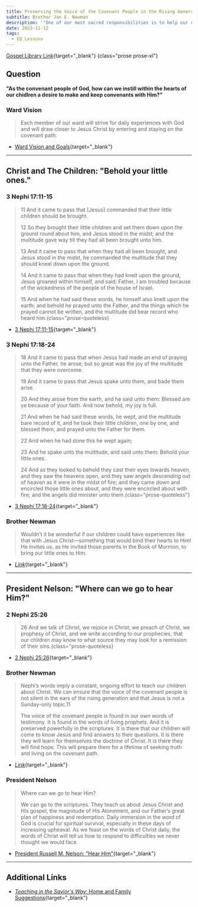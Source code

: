 ```yaml
---
title: Preserving the Voice of the Covenant People in the Rising Generation
subtitle: Brother Jan E. Newman
description: '"One of our most sacred responsibilities is to help our children come to know deeply and specifically that Jesus is the Christ, the Son of the living God, their personal Savior and Redeemer."'
date: 2023-11-12
tags:
  - EQ Lessons
---
```


[Gospel Library Link](https://www.churchofjesuschrist.org/study/general-conference/2023/10/23newman?lang=eng){target="_blank"}
{class="prose prose-xl"}

## Question
**"As the convenant people of God, how can we instill within the hearts of our chidlren a desire to make and keep convenants with Him?"**

### Ward Vision
>Each member of our ward will strive for daily experiences with God and will draw closer to Jesus Christ by entering and staying on the covenant path.

- [Ward Vision and Goals](https://docs.google.com/presentation/d/1a_CLkFzcTx1ItxiQ0XUXXUpZnBzvIHZl5vhSb1Q5EMw/edit?usp=sharing){target="_blank"}

---

## Christ and The Children: "Behold your little ones."
### 3 Nephi 17:11-15
>11 And it came to pass that [Jesus] commanded that their little children should be brought.
>
>12 So they brought their little children and set them down upon the ground round about him, and Jesus stood in the midst; and the multitude gave way till they had all been brought unto him.
>
>13 And it came to pass that when they had all been brought, and Jesus stood in the midst, he commanded the multitude that they should kneel down upon the ground.
>
>14 And it came to pass that when they had knelt upon the ground, Jesus groaned within himself, and said: Father, I am troubled because of the wickedness of the people of the house of Israel.
>
>15 And when he had said these words, he himself also knelt upon the earth; and behold he prayed unto the Father, and the things which he prayed cannot be written, and the multitude did bear record who heard him.{class="prose-quoteless}
- [3 Nephi 17:11-15](https://www.churchofjesuschrist.org/study/scriptures/bofm/3-ne/17?lang=eng&id=p11-p15#p11){target="_blank"}

### 3 Nephi 17:18-24
>18 And it came to pass that when Jesus had made an end of praying unto the Father, he arose; but so great was the joy of the multitude that they were overcome.
>
>19 And it came to pass that Jesus spake unto them, and bade them arise.
>
>20 And they arose from the earth, and he said unto them: Blessed are ye because of your faith. And now behold, my joy is full.
>
>21 And when he had said these words, he wept, and the multitude bare record of it, and he took their little children, one by one, and blessed them, and prayed unto the Father for them.
>
>22 And when he had done this he wept again;
>
>23 And he spake unto the multitude, and said unto them: Behold your little ones.
>
>24 And as they looked to behold they cast their eyes towards heaven, and they saw the heavens open, and they saw angels descending out of heaven as it were in the midst of fire; and they came down and encircled those little ones about, and they were encircled about with fire; and the angels did minister unto them.{class="prose-quoteless"}
- [3 Nephi 17:18-24](https://www.churchofjesuschrist.org/study/scriptures/bofm/3-ne/17?lang=eng&id=p18-p24#p18){target="_blank"}

### Brother Newman
>Wouldn’t it be wonderful if our children could have experiences like that with Jesus Christ—something that would bind their hearts to Him! He invites us, as He invited those parents in the Book of Mormon, to bring our little ones to Him.
- [_Link_](https://www.churchofjesuschrist.org/study/general-conference/2023/10/23newman?lang=eng&id=p5#p5){target="_blank"}

--- 


## President Nelson: "Where can we go to hear Him?"
### 2 Nephi 25:26
>26 And we talk of Christ, we rejoice in Christ, we preach of Christ, we prophesy of Christ, and we write according to our prophecies, that our children may know to what source they may look for a remission of their sins.{class="prose-quoteless}
- [2 Nephi 25:26](https://www.churchofjesuschrist.org/study/scriptures/bofm/2-ne/25?lang=eng&id=p26#p26){target="_blank"}

### Brother Newman
>Nephi’s words imply a constant, ongoing effort to teach our children about Christ. We can ensure that the voice of the covenant people is not silent in the ears of the rising generation and that Jesus is not a Sunday-only topic.11
>
>The voice of the covenant people is found in our own words of testimony. It is found in the words of living prophets. And it is preserved powerfully in the scriptures. It is there that our children will come to know Jesus and find answers to their questions. It is there they will learn for themselves the doctrine of Christ. It is there they will find hope. This will prepare them for a lifetime of seeking truth and living on the covenant path.
- [_Link_](https://www.churchofjesuschrist.org/study/general-conference/2023/10/23newman?lang=eng&id=p14-p15#p14){target="_blank"}

### President Nelson
>Where can we go to hear Him?
>
>We can go to the scriptures. They teach us about Jesus Christ and His gospel, the magnitude of His Atonement, and our Father’s great plan of happiness and redemption. Daily immersion in the word of God is crucial for spiritual survival, especially in these days of increasing upheaval. As we feast on the words of Christ daily, the words of Christ will tell us how to respond to difficulties we never thought we would face.
- [President Russell M. Nelson: "Hear Him"](https://www.churchofjesuschrist.org/study/general-conference/2020/04/45nelson?lang=eng&id=p23-p24#p22){target="_blank"}

--- 

## Additional Links
- [_Teaching in the Savior's Way_: Home and Family Suggestions](https://www.churchofjesuschrist.org/study/manual/teaching-in-the-saviors-way-2022/12-part-3/13-suggestions-for-a-variety-of-teaching?lang=eng#title2){target="_blank"}